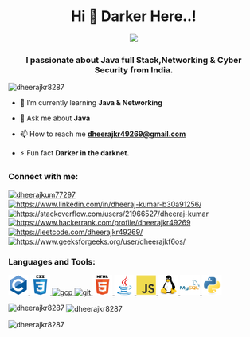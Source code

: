 <h1 align="center">Hi 👋 Darker Here..!</h1>
<div align="center">
  <img src="https://camo.githubusercontent.com/ddcbe3f85be4df99c200b4b62a7fcddd21ff18c5ed54aa4094aab252595527a1/68747470733a2f2f36342e6d656469612e74756d626c722e636f6d2f35343830353630366534313233346461323635373735663465653836333165662f343164346133356633376335616266312d66362f733132383078313932302f633836393935646465653238343064616266666639393939353336376135386564313338323638372e67696676" >
</div>
<h3 align="center">I passionate about Java full Stack,Networking & Cyber Security from India.</h3>

<p align="left"> <img src="https://komarev.com/ghpvc/?username=dheerajkr8287&label=Profile%20views&color=0e75b6&style=flat" alt="dheerajkr8287" /> </p>



- 🌱 I’m currently learning **Java & Networking**

- 💬 Ask me about **Java**

- 📫 How to reach me **dheerajkr49269@gmail.com**

- ⚡ Fun fact **Darker in the darknet.**

<h3 align="left">Connect with me:</h3>
<p align="left">
<a href="https://twitter.com/dheerajkum77297" target="blank"><img align="center" src="https://raw.githubusercontent.com/rahuldkjain/github-profile-readme-generator/master/src/images/icons/Social/twitter.svg" alt="dheerajkum77297" height="30" width="40" /></a>
<a href="https://linkedin.com/in/https://www.linkedin.com/in/dheeraj-kumar-b30a91256/" target="blank"><img align="center" src="https://raw.githubusercontent.com/rahuldkjain/github-profile-readme-generator/master/src/images/icons/Social/linked-in-alt.svg" alt="https://www.linkedin.com/in/dheeraj-kumar-b30a91256/" height="30" width="40" /></a>
<a href="https://stackoverflow.com/users/https://stackoverflow.com/users/21966527/dheeraj-kumar" target="blank"><img align="center" src="https://raw.githubusercontent.com/rahuldkjain/github-profile-readme-generator/master/src/images/icons/Social/stack-overflow.svg" alt="https://stackoverflow.com/users/21966527/dheeraj-kumar" height="30" width="40" /></a>
<a href="https://www.hackerrank.com/https://www.hackerrank.com/profile/dheerajkr49269" target="blank"><img align="center" src="https://raw.githubusercontent.com/rahuldkjain/github-profile-readme-generator/master/src/images/icons/Social/hackerrank.svg" alt="https://www.hackerrank.com/profile/dheerajkr49269" height="30" width="40" /></a>
<a href="https://www.leetcode.com/https://leetcode.com/dheerajkr49269/" target="blank"><img align="center" src="https://raw.githubusercontent.com/rahuldkjain/github-profile-readme-generator/master/src/images/icons/Social/leet-code.svg" alt="https://leetcode.com/dheerajkr49269/" height="30" width="40" /></a>
<a href="https://auth.geeksforgeeks.org/user/https://www.geeksforgeeks.org/user/dheerajkf6os/" target="blank"><img align="center" src="https://raw.githubusercontent.com/rahuldkjain/github-profile-readme-generator/master/src/images/icons/Social/geeks-for-geeks.svg" alt="https://www.geeksforgeeks.org/user/dheerajkf6os/" height="30" width="40" /></a>
</p>

<h3 align="left">Languages and Tools:</h3>
<p align="left"> <a href="https://www.cprogramming.com/" target="_blank" rel="noreferrer"> <img src="https://raw.githubusercontent.com/devicons/devicon/master/icons/c/c-original.svg" alt="c" width="40" height="40"/> </a> <a href="https://www.w3schools.com/css/" target="_blank" rel="noreferrer"> <img src="https://raw.githubusercontent.com/devicons/devicon/master/icons/css3/css3-original-wordmark.svg" alt="css3" width="40" height="40"/> </a> <a href="https://cloud.google.com" target="_blank" rel="noreferrer"> <img src="https://www.vectorlogo.zone/logos/google_cloud/google_cloud-icon.svg" alt="gcp" width="40" height="40"/> </a> <a href="https://git-scm.com/" target="_blank" rel="noreferrer"> <img src="https://www.vectorlogo.zone/logos/git-scm/git-scm-icon.svg" alt="git" width="40" height="40"/> </a> <a href="https://www.w3.org/html/" target="_blank" rel="noreferrer"> <img src="https://raw.githubusercontent.com/devicons/devicon/master/icons/html5/html5-original-wordmark.svg" alt="html5" width="40" height="40"/> </a> <a href="https://www.java.com" target="_blank" rel="noreferrer"> <img src="https://raw.githubusercontent.com/devicons/devicon/master/icons/java/java-original.svg" alt="java" width="40" height="40"/> </a> <a href="https://developer.mozilla.org/en-US/docs/Web/JavaScript" target="_blank" rel="noreferrer"> <img src="https://raw.githubusercontent.com/devicons/devicon/master/icons/javascript/javascript-original.svg" alt="javascript" width="40" height="40"/> </a> <a href="https://www.linux.org/" target="_blank" rel="noreferrer"> <img src="https://raw.githubusercontent.com/devicons/devicon/master/icons/linux/linux-original.svg" alt="linux" width="40" height="40"/> </a> <a href="https://www.mysql.com/" target="_blank" rel="noreferrer"> <img src="https://raw.githubusercontent.com/devicons/devicon/master/icons/mysql/mysql-original-wordmark.svg" alt="mysql" width="40" height="40"/> </a> <a href="https://www.python.org" target="_blank" rel="noreferrer"> <img src="https://raw.githubusercontent.com/devicons/devicon/master/icons/python/python-original.svg" alt="python" width="40" height="40"/> </a> </p>

<p><img align="left" src="https://github-readme-stats.vercel.app/api/top-langs?username=dheerajkr8287&show_icons=true&locale=en&layout=compact" alt="dheerajkr8287" /></p>

<p>&nbsp;<img align="center" src="https://github-readme-stats.vercel.app/api?username=dheerajkr8287&show_icons=true&locale=en" alt="dheerajkr8287" /></p>

<p><img align="center" src="https://github-readme-streak-stats.herokuapp.com/?user=dheerajkr8287&" alt="dheerajkr8287" /></p>

